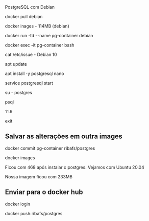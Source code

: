 PostgreSQL com Debian

docker pull debian

docker inages - 114MB (debian)

docker run -td --name pg-container debian

docker exec -it pg-container bash

cat /etc/issue - Debian 10

apt update

apt install -y postgresql nano

service postgresql start

su - postgres

psql

11.9

exit

## Salvar as alterações em outra images

docker commit pg-container ribafs/postgres

docker images

Ficou com 468 após instalar o postgres. Vejamos com Ubuntu 20.04

Nossa imagem ficou com 233MB

## Enviar para o docker hub

docker login

docker push ribafs/postgres

